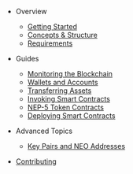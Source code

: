 
- Overview

  - [Getting Started](overview/getting_started.md)
  - [Concepts & Structure](overview/concepts_and_structure.md)
  - [Requirements](overview/requirements.md)

- Guides

  - [Monitoring the Blockchain](guides/monitoring.md)
  - [Wallets and Accounts](guides/wallets_and_accounts.md)
  - [Transferring Assets](guides/asset_transfer.md)
  - [Invoking Smart Contracts](guides/contract_invocation.md)
  - [NEP-5 Token Contracts](guides/token_contracts.md)
  - [Deploying Smart Contracts](guides/contract_deployment.md)

- Advanced Topics
  - [Key Pairs and NEO Addresses](adv_topics/keypairs_and_neo_addresses.md)

- [Contributing](contributing.md)

